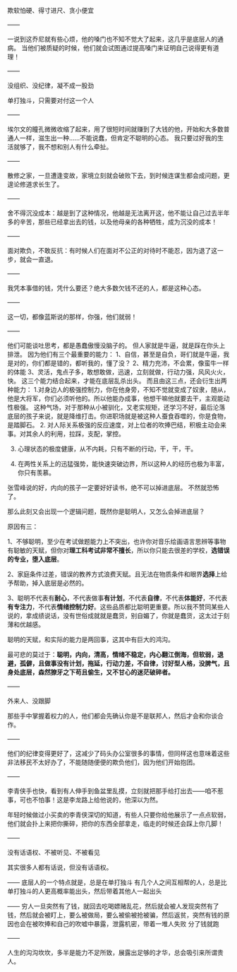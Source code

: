 欺软怕硬、得寸进尺、贪小便宜

——

一说到这乔尼就有些心烦，他的嗓门也不知不觉大了起来，这几乎是底层人的通病。
当他们被质疑的时候，他们就会试图通过提高嗓门来证明自己说得更有道理！

——

没组织、没纪律，凝不成一股劲

单打独斗，只需要对付这一个人

——

埃尔文的瞳孔微微收缩了起来，用了很短时间就赚到了大钱的他，开始和大多数普通人一样，滋生出一种……不能说蠢，但肯定不聪明的心态。
我只要过好我的生活就够了，我不想和别人有什么牵扯。

——

散修之家，一旦遭逢变故，家境立刻就会破败下去，到时候连谋生都会成问题，更遑论修道求长生了。

——

舍不得沉没成本：越是到了这种情况，他越是无法离开这，他不能让自己过去半年多的辛苦，那些已经拿出去的钱，以及他母亲的各种牺牲，成为沉没的成本！

——

面对欺负，不敢反抗：有时候人们在面对不公正的对待时不能忍，因为退了这一步，就会一直退。

——

我凭本事借的钱，凭什么要还？绝大多数欠钱不还的人，都是这种心态。

——

这一切，都像蓝斯说的那样，你强，他们就弱！

——

他们可能谈吐思考，都是愚蠢傲慢没脑子的。
但人家就是牛逼，就是踩在你头上排泄。
因为他们有三个最重要的能力：
1、自信，甚至是自负，哥们就是牛逼，我是对的，你们都是错的，都听我的，懂了没？
2、精力充沛，不会累，像蛮牛一样的体能
3、灵活，鬼点子多，敢想敢做，迅速，立刻就做，行动力强，风风火火，快。
这三个能力结合起来，才能在底层乱杀出头。
而且由这三点，还会衍生出两种能力：
1.对身边人的极强控制力，你在他身旁，不知不觉就变成了奴隶，随从，他是大将军，你们必须听他的。所以他能办成事，他想干嘛他就要去干，主观能动性极强。
这种气场，对于那种从小被驯化，又老实规矩，还学习不好，最后沦落底层的孩子来说，就是降维打击。你进职场就是被这种人蚕食吞噬的，你是食物，是踏脚石。
2. 对人际关系极强的反应速度，对上位者的吹捧巴结，积极主动会来事。对其余人的利用，拉踩，支配，掌控。

3. 心理状态的极度健康，从不内耗，只有不断的行动，干，干，干。

4. 在两性关系上的迅猛强势，能快速突破边界，所以这种人的经历也极为丰富，你只有羡慕。

张雪峰说的好，内向的孩子一定要好好读书，绝不可以掉进底层。
不然就恐怖了。

那么此刻又会出现一个逻辑问题，既然你是聪明人，又怎么会掉进底层？

原因有三：

1、不够聪明，至少在考试做题能力上不突出，也许你对音乐绘画语言思辨等事物有聪敏的天赋，但你对**理工科考试非常不擅长**，所以你只能去很差的学校，**选错误的专业，堕入底层**。

2、家庭条件过差，错误的教养方式浪费天赋。且无法在物质条件和眼界**选择**上给予帮助，掉入底层是必然的。

3、聪明不代表有**耐心**，不代表做事**有计划**，不代表**自律**，不代表**体能好**，不代表**有专注力**，不代表**情绪控制力好**。这些品质都比聪明更重要。所以我不赞同某些人说的，拿成绩说话，没有世俗成就就是蠢货，别自媚了，你就是蠢货，这太过于刻薄和优越感。

聪明的天赋，和实际的能力是两回事，这其中有巨大的鸿沟。

最可悲的莫过于：**聪明，内向，清高，情绪不稳定，内心翻江倒海，但软弱，退避，孤僻，且做事没有计划，拖延，行动力差，不自律，讨好型人格，没脾气，且身处底层，森然獠牙之下苟且偷生，又不甘心的迷茫破碎者。**

——

外来人、没跟脚

那些手中掌握着权力的人，他们都会先确认你是不是联邦人，然后才会和你谈合作。

——

他们的纪律变得更好了，这减少了码头办公室很多的事情，但同样这也意味着这些非法移民不太好办了，不能随随便便的欺负他们，因为他们开始抱团。

——

李青侠手也快，看到有人伸手到鱼盆里乱摸，立刻就把那手给打出去——咱不惹事，可也不怕事！这是李龙路上给他说的，他深以为然。

年轻时候做过小买卖的李青侠深切的知道，有些人只要你给他展示了一点点软弱，他们就会扑上来把你撕碎，把你的东西全部拿走，临走的时候还会踩上你几脚！

——

没有话语权、不被听见、不被看见

其实很多人都有话说，但没有话语权。

——
底层人的一个特点就是，总是在单打独斗
有几个人之间互相帮的人，总是比单打独斗的人更高概率能出头，然后带着其他人一起出头

——
穷人一旦突然有了钱，就回去吃喝嫖赌乱花，然后就会被人发现突然有了钱，然后就会被盯上，要么被做局，要么被偷被抢被骗，然后返贫，突然有钱的原因也会在被吹捧和自己的吹嘘中暴露，泄露机密，带着一堆人失败
分了钱就跑

——

人生的沟沟坎坎，多半是能力不足所致，展露出足够的才华，总会吸引来所谓贵人。


